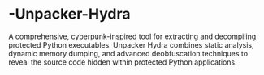 # -Unpacker-Hydra
A comprehensive, cyberpunk-inspired tool for extracting and decompiling protected Python executables. Unpacker Hydra combines static analysis, dynamic memory dumping, and advanced deobfuscation techniques to reveal the source code hidden within protected Python applications.
